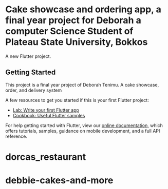 # Cake showcase and ordering app, a final year project for Deborah a computer Science Student of Plateau State University, Bokkos

A new Flutter project.

## Getting Started

This project is a final year project of Deborah Tenimu. A cake showcase, order, and delivery system

A few resources to get you started if this is your first Flutter project:

- [Lab: Write your first Flutter app](https://flutter.dev/docs/get-started/codelab)
- [Cookbook: Useful Flutter samples](https://flutter.dev/docs/cookbook)

For help getting started with Flutter, view our
[online documentation](https://flutter.dev/docs), which offers tutorials,
samples, guidance on mobile development, and a full API reference.
# dorcas_restaurant
# debbie-cakes-and-more
